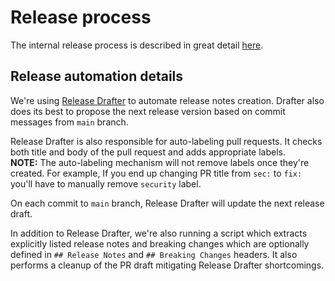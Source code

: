 # Release process

The internal release process is described in great detail
[here](http://go/sloctl-release).

## Release automation details

We're using [Release Drafter](https://github.com/release-drafter/release-drafter)
to automate release notes creation. Drafter also does its best to propose
the next release version based on commit messages from `main` branch.

Release Drafter is also responsible for auto-labeling pull requests.
It checks both title and body of the pull request and adds appropriate labels. \
**NOTE:** The auto-labeling mechanism will not remove labels once they're
created. For example, If you end up changing PR title from `sec:` to `fix:`
you'll have to manually remove `security` label.

On each commit to `main` branch, Release Drafter will update the next release
draft.

In addition to Release Drafter, we're also running a script which extracts
explicitly listed release notes and breaking changes which are optionally
defined in `## Release Notes` and `## Breaking Changes` headers.
It also performs a cleanup of the PR draft mitigating Release Drafter
shortcomings.
